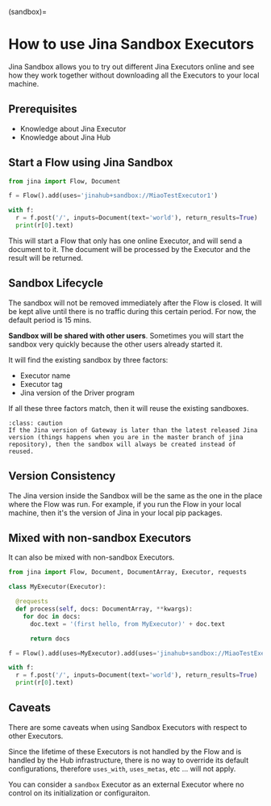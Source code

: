 (sandbox)=

# How to use Jina Sandbox Executors

Jina Sandbox allows you to try out different Jina Executors online and see how they work together without downloading all the Executors to your local machine.

## Prerequisites

- Knowledge about Jina Executor
- Knowledge about Jina Hub

## Start a Flow using Jina Sandbox

```python
from jina import Flow, Document

f = Flow().add(uses='jinahub+sandbox://MiaoTestExecutor1')

with f:
  r = f.post('/', inputs=Document(text='world'), return_results=True)
  print(r[0].text)
```

This will start a Flow that only has one online Executor, and will send a document to it. The document will be processed by the Executor and the result will be returned.

## Sandbox Lifecycle

The sandbox will not be removed immediately after the Flow is closed. It will be kept alive until there is no traffic during this certain period. For now, the default period is 15 mins.

**Sandbox will be shared with other users**. Sometimes you will start the sandbox very quickly because the other users already started it.

It will find the existing sandbox by three factors: 
- Executor name
- Executor tag
- Jina version of the Driver program

If all these three factors match, then it will reuse the existing sandboxes.

```{admonition} Caution
:class: caution
If the Jina version of Gateway is later than the latest released Jina version (things happens when you are in the master branch of jina repository), then the sandbox will always be created instead of reused.
```

## Version Consistency

The Jina version inside the Sandbox will be the same as the one in the place where the Flow was run. For example, if you run the Flow in your local machine, then it's the version of Jina in your local pip packages.

## Mixed with non-sandbox Executors

It can also be mixed with non-sandbox Executors.

```python
from jina import Flow, Document, DocumentArray, Executor, requests

class MyExecutor(Executor):

  @requests
  def process(self, docs: DocumentArray, **kwargs):
    for doc in docs:
      doc.text = '(first hello, from MyExecutor)' + doc.text

      return docs

f = Flow().add(uses=MyExecutor).add(uses='jinahub+sandbox://MiaoTestExecutor1')

with f:
  r = f.post('/', inputs=Document(text='world'), return_results=True)
  print(r[0].text)
```

## Caveats

There are some caveats when using Sandbox Executors with respect to other Executors.

Since the lifetime of these Executors is not handled by the Flow and is handled by the Hub infrastructure, there is no way
to override its default configurations, therefore `uses_with`, `uses_metas`, etc ... will not apply.

You can consider a `sandbox` Executor as an external Executor where no control on its initialization or configuraiton.